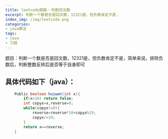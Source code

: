 ```yaml
---
title: leetcode题解--判断回文数
excerpt: 判断一个数是否是回文数，12321是，但负数肯定不是.
index_img: /img/leetcode.png
categories:
- java算法
tags:
- java
- 习题
---
```

题目：判断一个数是否是回文数，12321是，但负数肯定不是，简单来说，排除负数后，判断整数反转后是否等于自身即可

## 具体代码如下（java）：
```java
	Public boolean huiwen(int x){
        if(x<10) return false;
        int copyx=x,reverse=0;
        while(copyx!=0){
            reverse=reverse*10+copyx%10;
            copyx/=10;
        }
        return x==reverse;
    }
```

